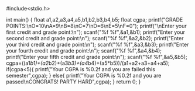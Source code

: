 #include<stdio.h>

int main()
{
    float a1,a2,a3,a4,a5,b1,b2,b3,b4,b5;
    float cgpa;
    printf("GRADE POINTS:\nO=10\nA=9\nB=8\nC=7\nD=6\nE=5\nF=0");
    printf("\nEnter your first credit and grade point:\n");
    scanf("%f %f",&a1,&b1);
    printf("Enter your second credit and grade point:\n");
    scanf("%f %f",&a2,&b2);
    printf("Enter your third credit and grade point:\n");
    scanf("%f %f",&a3,&b3);
    printf("Enter your fourth credit and grade point:\n");
    scanf("%f %f",&a4,&b4);
    printf("Enter your fifth credit and grade point:\n");
    scanf("%f %f",&a5,&b5);
    cgpa=((a1*b1)+(a2*b2)+(a3*b3)+(a4*b4)+(a5*b5))/(a1+a2+a3+a4+a5);
    if(cgpa<5){
        printf("Your CGPA is %0.2f and you are failed this semester",cgpa);
    }
    else{
        printf("Your CGPA is %0.2f and you are passed\nCONGRATS! PARTY HARD",cgpa);
    }
    return 0;
}
